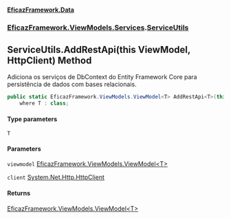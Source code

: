 #### [EficazFramework.Data](EficazFrameworkData.md 'EficazFramework Data')
### [EficazFramework.ViewModels.Services](EficazFrameworkData.md#EficazFramework.ViewModels.Services 'EficazFramework.ViewModels.Services').[ServiceUtils](EficazFramework.ViewModels.Services/ServiceUtils.md 'EficazFramework.ViewModels.Services.ServiceUtils')

## ServiceUtils.AddRestApi<T>(this ViewModel<T>, HttpClient) Method

Adiciona os serviços de DbContext do Entity Framework Core para persistência de dados com bases relacionais.

```csharp
public static EficazFramework.ViewModels.ViewModel<T> AddRestApi<T>(this EficazFramework.ViewModels.ViewModel<T> viewmodel, System.Net.Http.HttpClient client)
    where T : class;
```
#### Type parameters

<a name='EficazFramework.ViewModels.Services.ServiceUtils.AddRestApi_T_(thisEficazFramework.ViewModels.ViewModel_T_,System.Net.Http.HttpClient).T'></a>

`T`
#### Parameters

<a name='EficazFramework.ViewModels.Services.ServiceUtils.AddRestApi_T_(thisEficazFramework.ViewModels.ViewModel_T_,System.Net.Http.HttpClient).viewmodel'></a>

`viewmodel` [EficazFramework.ViewModels.ViewModel&lt;](EficazFramework.ViewModels/ViewModel_T_.md 'EficazFramework.ViewModels.ViewModel<T>')[T](EficazFramework.ViewModels.Services/ServiceUtils/AddRestApi_T_(thisViewModel_T_,HttpClient).md#EficazFramework.ViewModels.Services.ServiceUtils.AddRestApi_T_(thisEficazFramework.ViewModels.ViewModel_T_,System.Net.Http.HttpClient).T 'EficazFramework.ViewModels.Services.ServiceUtils.AddRestApi<T>(this EficazFramework.ViewModels.ViewModel<T>, System.Net.Http.HttpClient).T')[&gt;](EficazFramework.ViewModels/ViewModel_T_.md 'EficazFramework.ViewModels.ViewModel<T>')

<a name='EficazFramework.ViewModels.Services.ServiceUtils.AddRestApi_T_(thisEficazFramework.ViewModels.ViewModel_T_,System.Net.Http.HttpClient).client'></a>

`client` [System.Net.Http.HttpClient](https://docs.microsoft.com/en-us/dotnet/api/System.Net.Http.HttpClient 'System.Net.Http.HttpClient')

#### Returns
[EficazFramework.ViewModels.ViewModel&lt;](EficazFramework.ViewModels/ViewModel_T_.md 'EficazFramework.ViewModels.ViewModel<T>')[T](EficazFramework.ViewModels.Services/ServiceUtils/AddRestApi_T_(thisViewModel_T_,HttpClient).md#EficazFramework.ViewModels.Services.ServiceUtils.AddRestApi_T_(thisEficazFramework.ViewModels.ViewModel_T_,System.Net.Http.HttpClient).T 'EficazFramework.ViewModels.Services.ServiceUtils.AddRestApi<T>(this EficazFramework.ViewModels.ViewModel<T>, System.Net.Http.HttpClient).T')[&gt;](EficazFramework.ViewModels/ViewModel_T_.md 'EficazFramework.ViewModels.ViewModel<T>')